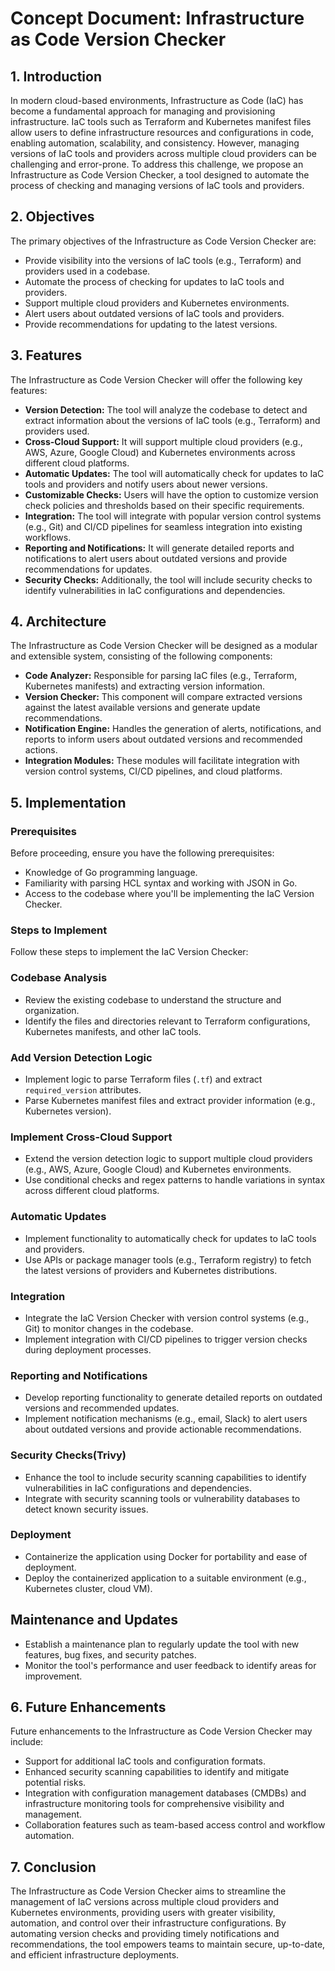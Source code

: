 # Concept Document: Infrastructure as Code Version Checker

## 1. Introduction
In modern cloud-based environments, Infrastructure as Code (IaC) has become a fundamental approach for managing and provisioning infrastructure. IaC tools such as Terraform and Kubernetes manifest files allow users to define infrastructure resources and configurations in code, enabling automation, scalability, and consistency. However, managing versions of IaC tools and providers across multiple cloud providers can be challenging and error-prone. To address this challenge, we propose an Infrastructure as Code Version Checker, a tool designed to automate the process of checking and managing versions of IaC tools and providers.

## 2. Objectives
The primary objectives of the Infrastructure as Code Version Checker are:
- Provide visibility into the versions of IaC tools (e.g., Terraform) and providers used in a codebase.
- Automate the process of checking for updates to IaC tools and providers.
- Support multiple cloud providers and Kubernetes environments.
- Alert users about outdated versions of IaC tools and providers.
- Provide recommendations for updating to the latest versions.

## 3. Features
The Infrastructure as Code Version Checker will offer the following key features:
- **Version Detection:** The tool will analyze the codebase to detect and extract information about the versions of IaC tools (e.g., Terraform) and providers used.
- **Cross-Cloud Support:** It will support multiple cloud providers (e.g., AWS, Azure, Google Cloud) and Kubernetes environments across different cloud platforms.
- **Automatic Updates:** The tool will automatically check for updates to IaC tools and providers and notify users about newer versions.
- **Customizable Checks:** Users will have the option to customize version check policies and thresholds based on their specific requirements.
- **Integration:** The tool will integrate with popular version control systems (e.g., Git) and CI/CD pipelines for seamless integration into existing workflows.
- **Reporting and Notifications:** It will generate detailed reports and notifications to alert users about outdated versions and provide recommendations for updates.
- **Security Checks:** Additionally, the tool will include security checks to identify vulnerabilities in IaC configurations and dependencies.

## 4. Architecture
The Infrastructure as Code Version Checker will be designed as a modular and extensible system, consisting of the following components:
- **Code Analyzer:** Responsible for parsing IaC files (e.g., Terraform, Kubernetes manifests) and extracting version information.
- **Version Checker:** This component will compare extracted versions against the latest available versions and generate update recommendations.
- **Notification Engine:** Handles the generation of alerts, notifications, and reports to inform users about outdated versions and recommended actions.
- **Integration Modules:** These modules will facilitate integration with version control systems, CI/CD pipelines, and cloud platforms.

## 5. Implementation

### Prerequisites
Before proceeding, ensure you have the following prerequisites:
- Knowledge of Go programming language.
- Familiarity with parsing HCL syntax and working with JSON in Go.
- Access to the codebase where you'll be implementing the IaC Version Checker.

### Steps to Implement
Follow these steps to implement the IaC Version Checker:

### Codebase Analysis
- Review the existing codebase to understand the structure and organization.
- Identify the files and directories relevant to Terraform configurations, Kubernetes manifests, and other IaC tools.

###  Add Version Detection Logic
- Implement logic to parse Terraform files (`.tf`) and extract `required_version` attributes.
- Parse Kubernetes manifest files and extract provider information (e.g., Kubernetes version).

###  Implement Cross-Cloud Support
- Extend the version detection logic to support multiple cloud providers (e.g., AWS, Azure, Google Cloud) and Kubernetes environments.
- Use conditional checks and regex patterns to handle variations in syntax across different cloud platforms.

###  Automatic Updates
- Implement functionality to automatically check for updates to IaC tools and providers.
- Use APIs or package manager tools (e.g., Terraform registry) to fetch the latest versions of providers and Kubernetes distributions.

### Integration
- Integrate the IaC Version Checker with version control systems (e.g., Git) to monitor changes in the codebase.
- Implement integration with CI/CD pipelines to trigger version checks during deployment processes.

### Reporting and Notifications
- Develop reporting functionality to generate detailed reports on outdated versions and recommended updates.
- Implement notification mechanisms (e.g., email, Slack) to alert users about outdated versions and provide actionable recommendations.

###  Security Checks(Trivy)
- Enhance the tool to include security scanning capabilities to identify vulnerabilities in IaC configurations and dependencies.
- Integrate with security scanning tools or vulnerability databases to detect known security issues.


### Deployment
- Containerize the application using Docker for portability and ease of deployment.
- Deploy the containerized application to a suitable environment (e.g., Kubernetes cluster, cloud VM).

## Maintenance and Updates
- Establish a maintenance plan to regularly update the tool with new features, bug fixes, and security patches.
- Monitor the tool's performance and user feedback to identify areas for improvement.


## 6. Future Enhancements
Future enhancements to the Infrastructure as Code Version Checker may include:
- Support for additional IaC tools and configuration formats.
- Enhanced security scanning capabilities to identify and mitigate potential risks.
- Integration with configuration management databases (CMDBs) and infrastructure monitoring tools for comprehensive visibility and management.
- Collaboration features such as team-based access control and workflow automation.

## 7. Conclusion
The Infrastructure as Code Version Checker aims to streamline the management of IaC versions across multiple cloud providers and Kubernetes environments, providing users with greater visibility, automation, and control over their infrastructure configurations. By automating version checks and providing timely notifications and recommendations, the tool empowers teams to maintain secure, up-to-date, and efficient infrastructure deployments.

